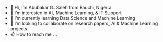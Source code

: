 - 👋 Hi, I’m Abubakar G. Saleh from Bauchi, Nigeria
- 👀 I’m interested in AI, Machine Learning, & IT Support
- 🌱 I’m currently learning Data Science and Machine Learning
- 💞️ I’m looking to collaborate on research papers, AI & Machine Learning projects
- 📫 How to reach me ...

<!---
agsaleh/agsaleh is a ✨ special ✨ repository because its `README.md` (this file) appears on your GitHub profile.
You can click the Preview link to take a look at your changes.
--->
